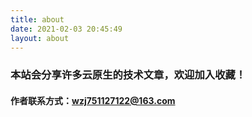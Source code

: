 ```yaml
---
title: about
date: 2021-02-03 20:45:49
layout: about
---
```

### 本站会分享许多云原生的技术文章，欢迎加入收藏！
#### 作者联系方式：wzj751127122@163.com
